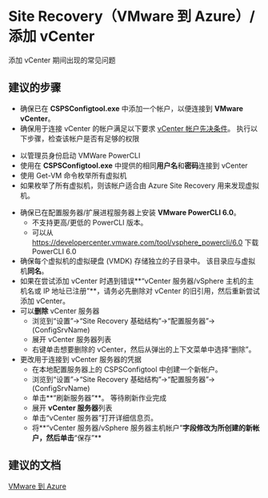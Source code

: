 <properties
    pageTitle="Site Recovery (VMware to Azure)/Add vCenter"
    description="Site Recovery（VMware 到 Azure）/添加 vCenter 期间出现的常见问题"
    service="microsoft.recoveryservices"
    resource="vaults"
    authors="AnoopVasudavan"
    displayOrder=""
    selfHelpType="generic"
    supportTopicIds="32536386"
    resourceTags=""
    productPesIds="15207"
    cloudEnvironments="public"
/>


# <a name="site-recovery-vmware-to-azureadd-vcenter"></a>Site Recovery（VMware 到 Azure）/添加 vCenter

添加 vCenter 期间出现的常见问题

## <a name="recommended-steps"></a>**建议的步骤**

* 确保已在 **CSPSConfigtool.exe** 中添加一个帐户，以便连接到 **VMware vCenter**。
* 确保用于连接 vCenter 的帐户满足以下要求 [vCenter 帐户先决条件](http://aka.ms/vCenterAccountPrereq)。 执行以下步骤，检查该帐户是否有足够的权限
 - 以管理员身份启动 VMWare PowerCLI
 - 使用在 **CSPSConfigtool.exe** 中提供的相同**用户名**和**密码**连接到 vCenter
 - 使用 Get-VM 命令枚举所有虚拟机
 - 如果枚举了所有虚拟机，则该帐户适合由 Azure Site Recovery 用来发现虚拟机。
* 确保已在配置服务器/扩展进程服务器上安装 **VMware PowerCLI 6.0**。
    - 不支持更高/更低的 PowerCLI 版本。
    - 可以从 https://developercenter.vmware.com/tool/vsphere_powercli/6.0 下载 PowerCLI 6.0
* 确保每个虚拟机的虚拟硬盘 (VMDK) 存储独立的子目录中。 该目录应与虚拟机**同名**。
* 如果在尝试添加 vCenter 时遇到错误**“vCenter 服务器/vSphere 主机的主机名或 IP 地址已注册”**，请务必先删除对 vCenter 的旧引用，然后重新尝试添加 vCenter。
* 可以**删除** vCenter 服务器
    - 浏览到“设置”->“Site Recovery 基础结构”->“配置服务器”-> (ConfigSrvName)
    - 展开 vCenter 服务器列表
    - 右键单击想要删除的 vCenter，然后从弹出的上下文菜单中选择“删除”。
* 更改用于连接到 vCenter 服务器的凭据
    - 在本地配置服务器上的 CSPSConfigtool 中创建一个新帐户。
    - 浏览到“设置”->“Site Recovery 基础结构”->“配置服务器”-> (ConfigSrvName)
    - 单击**“刷新服务器”**。 等待刷新作业完成
    - 展开 **vCenter 服务器**列表
    - 单击“vCenter 服务器”打开详细信息页。
    - 将**“vCenter 服务器/vSphere 服务器主机帐户”**字段修改为所创建的新帐户，然后单击**“保存”**


## <a name="recommended-documents"></a>**建议的文档**
[VMware 到 Azure](https://aka.ms/asrstv2a)



<!--HONumber=Nov16_HO1-->


